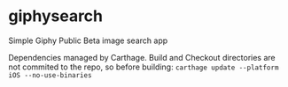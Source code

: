 # giphysearch
Simple Giphy Public Beta image search app

Dependencies managed by Carthage. Build and Checkout directories are not commited to the repo, so before building:
`carthage update --platform iOS --no-use-binaries`
